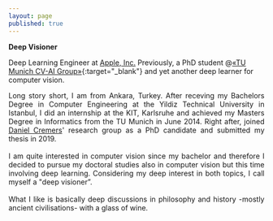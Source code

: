 ```yaml
---
layout: page
published: true
---
```


**Deep Visioner**

Deep Learning Engineer at [Apple, Inc.](www.apple.com) Previously, a PhD student @[«TU Munich CV-AI Group»](https://vision.cs.tum.edu/){:target="_blank"} and yet another deep learner for computer vision.

<div style="text-align: justify">
Long story short, I am from Ankara, Turkey. After receving my Bachelors Degree in Computer Engineering at the Yildiz Technical University in Istanbul, I did an internship at the KIT, Karlsruhe and achieved my Masters Degree in Informatics from the TU Munich in June 2014. Right after, joined <a href="https://vision.cs.tum.edu/members/cremers">Daniel Cremers</a>' research group as a PhD candidate and submitted my thesis in 2019.
<br><br>
I am quite interested in computer vision since my bachelor and therefore I decided to pursue my doctoral studies also in computer vision but this time involving deep learning. Considering my deep interest in both topics, I call myself a "deep visioner”.
<br><br>
What I like is basically deep discussions in philosophy and history -mostly ancient civilisations- with a glass of wine.
</div>
